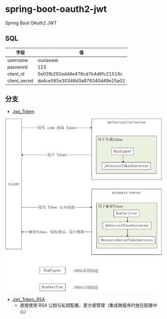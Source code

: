 # spring-boot-oauth2-jwt

Spring Boot OAuth2 JWT

## SQL

|  字段   | 值  |
|  ----  | ----  |
| username  | xuxiaowei |
| password  | 123 |
| client_id  | 5e03fb292edd4e478cd7b4d6fc21518c |
| client_secret  | da4ce585e30346d3a876340d49e25a01 |

## 分支

- [Jwt_Token](https://github.com/xuxiaowei-com-cn/spring-boot-oauth2-jwt_bak/tree/Jwt_Token)

![Jwt_Token](./png/Jwt_Token.png)

- [Jwt_Token_RSA](https://github.com/xuxiaowei-com-cn/spring-boot-oauth2-jwt_bak/tree/Jwt_Token_RSA)
    - 直接使用 RSA 公钥与私钥配置，更方便管理（集成微服务时放在配置中心）
